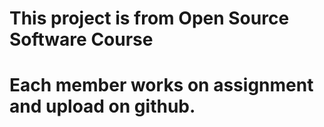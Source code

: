 # This project is from Open Source Software Course

# Each member works on assignment and upload on github.
